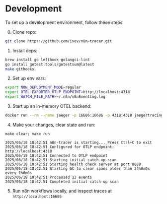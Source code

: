 # Development

To set up a development environment, follow these steps.

0. Clone repo:

```sh
git clone https://github.com/ivov/n8n-tracer.git
```

1. Install deps:

```sh
brew install go lefthook golangci-lint
go install gotest.tools/gotestsum@latest
make githooks
```

2. Set up env vars:

```sh
export N8N_DEPLOYMENT_MODE=regular
export OTEL_EXPORTER_OTLP_ENDPOINT=http://localhost:4318
export WATCH_FILE_PATH=~/.n8n/n8nEventLog.log
```

3. Start up an in-memory OTEL backend:

```sh
docker run --rm --name jaeger -p 16686:16686 -p 4318:4318 jaegertracing/all-in-one:latest
```

4. Make your changes, clear state and run:

```
make clear; make run

2025/06/18 18:42:51 n8n-tracer is starting... Press Ctrl+C to exit
2025/06/18 18:42:51 Configured for OTLP endpoint: http://localhost:4318
2025/06/18 18:42:51 Connected to OTLP endpoint
2025/06/18 18:42:51 Starting initial catch-up scan
2025/06/18 18:42:51 Starting health check server at port 8888
2025/06/18 18:42:51 Starting GC to clear spans older than 24h0m0s every 1h0m0s
2025/06/18 18:42:51 Processed 13 events
2025/06/18 18:42:51 Completed initial catch-up scan
```

5. Run n8n workflows locally, and inspect traces at `http://localhost:16686`
